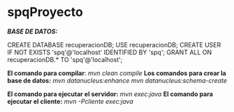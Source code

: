 # spqProyecto

***BASE DE DATOS:***

  CREATE DATABASE recuperacionDB;
  USE recuperacionDB;
  CREATE USER IF NOT EXISTS 'spq'@'localhost' IDENTIFIED BY 'spq';
  GRANT ALL ON recuperacionDB.* TO 'spq'@'localhost';

**El comando para compilar**:
  *mvn clean compile*
**Los comandos para crear la base de datos:**
  *mvn datanucleus:enhance
  mvn datanucleus:schema-create*
  
**El comando para ejecutar el servidor:**
  *mvn exec:java*
**El comando para ejecutar el cliente:**
  *mvn -Pcliente exec:java*
  

  
